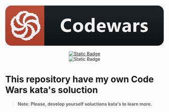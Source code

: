 <div id="badges" align="center">

![](img/code.png)

<a href="https://www.codewars.com/users/hanamaru93"> ![Static Badge](https://img.shields.io/badge/CodeWars_Profile%3A-hanamaru93-red?style=social&logo=codewars) </a> <br>
![Static Badge](https://img.shields.io/badge/_Ruby-red?style=plastic&logo=ruby)

</div>

# This repository have my own Code Wars kata's soluction

> **Note:**
> **Please, develop yourself  soluctions kata's to learn more.**


